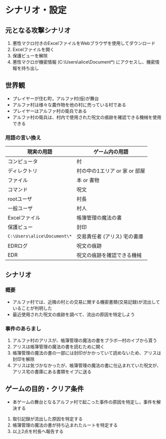 # シナリオ・設定

## 元となる攻撃シナリオ

1. 悪性マクロ付きのExcelファイルをWebブラウザを使用してダウンロード
2. Excelファイルを開く
3. 保護ビューを解除
4. 悪性マクロが機密情報 (C:\Users\alice\Document\*) にアクセスし、機密情報を持ち出し

## 世界観

- プレイヤーが住む町，アルファ村(仮)が舞台
- アルファ村は様々な農作物を他の村に売っている村である
- プレイヤーはアルファ村の衛兵である
- アルファ村の衛兵は、村内で使用された呪文の痕跡を確認できる機械を使用できる

### 用語の言い換え

| 現実の用語 | ゲーム内の用語 |
|---|---|
| コンピュータ | 村 |
| ディレクトリ | 村の中の1エリア or 家 or 部屋 |
| ファイル | 本 or 書物 |
| コマンド | 呪文 |
| rootユーザ | 村長 |
| 一般ユーザ | 村人 |
| Excelファイル | 帳簿管理の魔法の書 |
| 保護ビュー | 封印 |
| `C:\Users\alice\Document\*` | 交易責任者 (アリス) 宅の書庫 |
| EDRログ | 呪文の痕跡 |
| EDR | 呪文の痕跡を確認できる機械 |

## シナリオ

### 概要

- アルファ村では、近隣の村との交易に関する機密書類(交易記録)が流出していることが判明した
- 最近使用された呪文の痕跡を調べて、流出の原因を特定しよう

### 事件のあらまし

1. アルファ村のアリスが、帳簿管理の魔法の書をブラボ―村のイブから貰う
2. アリスは帳簿管理の魔法の書を読むために開く
3. 帳簿管理の魔法の書の一部には封印がかかっていて読めないため、アリスは封印を解除
4. アリスは気づかなかったが、帳簿管理の魔法の書に仕込まれていた呪文が、アリス宅の書庫にある書類をイブに送る

## ゲームの目的・クリア条件

- 本ゲームの舞台となるアルファ村で起こった事件の原因を特定し，事件を解決する
1. 取引記録が流出した原因を特定する
2. 帳簿管理の魔法の書が持ち込まれたルートを特定する
3. 以上2点を村長へ報告する
